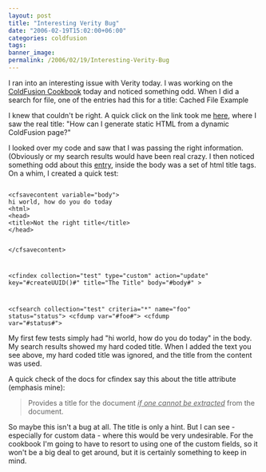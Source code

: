 ```yaml
---
layout: post
title: "Interesting Verity Bug"
date: "2006-02-19T15:02:00+06:00"
categories: coldfusion 
tags: 
banner_image: 
permalink: /2006/02/19/Interesting-Verity-Bug
---
```


I ran into an interesting issue with Verity today. I was working on the <a href="http://www.coldfusioncookbook.com">ColdFusion Cookbook</a> today and noticed something odd. When I did a search for file, one of the entries had this for a title: Cached File Example

I knew that couldn't be right. A quick click on the link took me <a href="http://www.coldfusioncookbook.com/entry/56/Cached-File-Example">here</a>, where I saw the real title: "How can I generate static HTML from a dynamic ColdFusion page?"

I looked over my code and saw that I was passing the right information. (Obviously or my search results would have been real crazy. I then noticed something odd about this <a href="http://www.coldfusioncookbook.com/entry/56/Cached-File-Example">entry</a>, inside the body was a set of html title tags. On a whim, I created a quick test:

<code>
&lt;cfsavecontent variable="body"&gt;
hi world, how do you do today
&lt;html&gt;
&lt;head&gt;
&lt;title&gt;Not the right title&lt;/title&gt;
&lt;/head&gt;

&lt;/cfsavecontent&gt;

&lt;cfindex collection="test"
	     type="custom"
		 action="update" 
		 key="#createUUID()#"
		 title="The Title"
		 body="#body#"
		 &gt;

&lt;cfsearch collection="test" criteria="*" name="foo" status="status"&gt;
&lt;cfdump var="#foo#"&gt;
&lt;cfdump var="#status#"&gt;
</code>

My first few tests simply had "hi world, how do you do today" in the body.  My search results showed my hard coded title. When I added the text you see above, my hard coded title was ignored, and the title from the content was used.

A quick check of the docs for cfindex say this about the title attribute (emphasis mine): 

<blockquote>
Provides a title for the document <i><u>if one cannot be extracted</u></i> from the document.
</blockquote>

So maybe this isn't a bug at all. The title is only a hint. But I can see - especially for custom data - where this would be very undesirable. For the cookbook I'm going to have to resort to using one of the custom fields, so it won't be a big deal to get around, but it is certainly something to keep in mind.